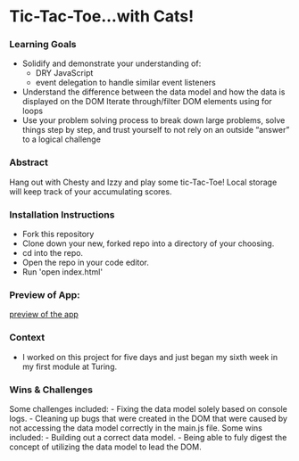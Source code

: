 # Tic-Tac-Toe...with Cats!

### Learning Goals
- Solidify and demonstrate your understanding of:
    - DRY JavaScript
    - event delegation to handle similar event listeners
- Understand the difference between the data model and how the data is displayed on the DOM
Iterate through/filter DOM elements using for loops
- Use your problem solving process to break down large problems, solve things step by step, and trust yourself to not rely on an outside “answer” to a logical challenge

### Abstract
Hang out with Chesty and Izzy and play some tic-Tac-Toe! Local storage will keep track of your accumulating scores. 

### Installation Instructions
- Fork this repository 
- Clone down your new, forked repo into a directory of your choosing.
- cd into the repo.
- Open the repo in your code editor.
- Run 'open index.html'

### Preview of App: 
[preview of the app](ezgif.com-gif-maker.gif)

### Context
- I worked on this project for five days and just began my sixth week in my first module at Turing. 

### Wins & Challenges
Some challenges included: 
    - Fixing the data model solely based on console logs.
    - Cleaning up bugs that were created in the DOM that were caused by not accessing the data model correctly in the main.js file.
Some wins included: 
    - Building out a correct data model.
    - Being able to fuly digest the concept of utilizing the data model to lead the DOM.
